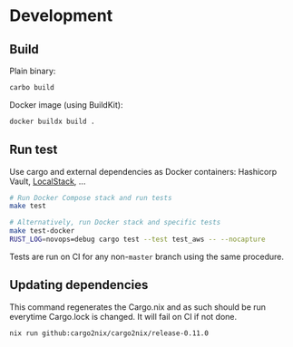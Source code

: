 # Development

## Build

Plain binary:

```sh
carbo build 
```

Docker image (using BuildKit):

```sh
docker buildx build .
```

## Run test

Use cargo and external dependencies as Docker containers: Hashicorp Vault, [LocalStack](https://localstack.cloud), ...


```sh
# Run Docker Compose stack and run tests
make test

# Alternatively, run Docker stack and specific tests
make test-docker
RUST_LOG=novops=debug cargo test --test test_aws -- --nocapture
```

Tests are run on CI for any non-`master` branch using the same procedure. 

## Updating dependencies

This command regenerates the Cargo.nix and as such should be run everytime Cargo.lock is changed. It will fail on CI if not done. 

```sh
nix run github:cargo2nix/cargo2nix/release-0.11.0
```